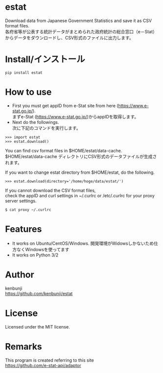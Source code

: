 # estat
Download data from Japanese Government Statistics and save it as CSV format files.  
各府省等が公表する統計データがまとめられた政府統計の総合窓口（e－Stat）からデータをダウンロードし、CSV形式のファイルに出力します。

# Install/インストール

```
pip install estat
```

# How to use
* First you must get appID from e-Stat site from here (https://www.e-stat.go.jp/).  
まずe-Stat (https://www.e-stat.go.jp/)からappIDを取得します。
* Next do the followings.  
次に下記のコマンドを実行します。

```
>>> import estat
>>> estat.download()
```
You can find csv format files in $HOME/estat/data-cache.  
$HOME/estat/data-cache ディレクトリにCSV形式のデータファイルが生成されます。

If you want to change estat directory from $HOME/estat, do the following.
```
>>> estat.download(directory='/home/hoge/data/estat/')
```
If you cannot download the CSV format files,  
check the appID and curl settings in ~/.curlrc or /etc/.curlrc for your proxy server settings.
```
$ cat proxy ~/.curlrc
```

# Features

* It works on Ubuntu/CentOS/Windows. 開発環境がWidowsしかないため仕方なくWindowsを使ってます
* It works on Python 3/2

# Author
kenbunji  
https://github.com/kenbunji/estat

# License
Licensed under the MIT license.

# Remarks
This program is created referring to this site  
https://github.com/e-stat-api/adaptor
